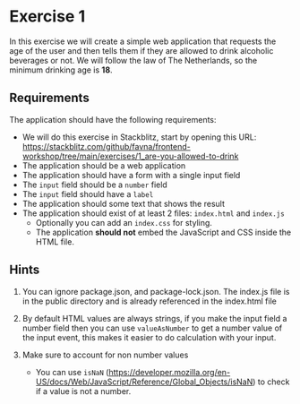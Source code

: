 # Exercise 1

In this exercise we will create a simple web application that requests the age of the user and then tells them if they
are allowed to drink alcoholic beverages or not. We will follow the law of The Netherlands, so the minimum drinking age
is **18**.

## Requirements

The application should have the following requirements:

-   We will do this exercise in Stackblitz, start by opening this URL:
    <https://stackblitz.com/github/favna/frontend-workshop/tree/main/exercises/1_are-you-allowed-to-drink>
-   The application should be a web application
-   The application should have a form with a single input field
-   The `input` field should be a `number` field
-   The `input` field should have a `label`
-   The application should some text that shows the result
-   The application should exist of at least 2 files: `index.html` and `index.js`
    -   Optionally you can add an `index.css` for styling.
    -   The application **should not** embed the JavaScript and CSS inside the HTML file.

## Hints

1. You can ignore package.json, and package-lock.json. The index.js file is in the public directory and is already referenced in the index.html file

2. By default HTML values are always strings, if you make the input field a number field then you can use
   `valueAsNumber` to get a number value of the input event, this makes it easier to do calculation with your input.

3. Make sure to account for non number values
    - You can use `isNaN` (<https://developer.mozilla.org/en-US/docs/Web/JavaScript/Reference/Global_Objects/isNaN>) to
      check if a value is not a number.
